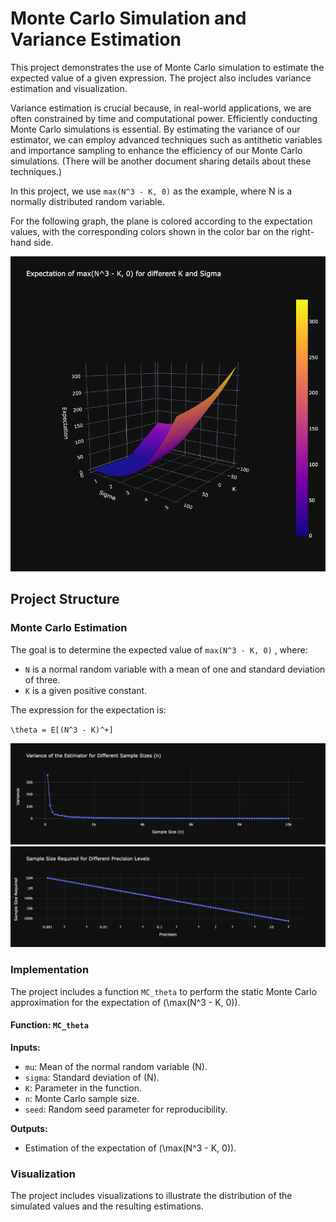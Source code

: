 
# Monte Carlo Simulation and Variance Estimation

This project demonstrates the use of Monte Carlo simulation to estimate the expected value of a given expression. The project also includes variance estimation and visualization.

Variance estimation is crucial because, in real-world applications, we are often constrained by time and computational power. Efficiently conducting Monte Carlo simulations is essential. By estimating the variance of our estimator, we can employ advanced techniques such as antithetic variables and importance sampling to enhance the efficiency of our Monte Carlo simulations. (There will be another document sharing details about these techniques.)

In this project, we use `max(N^3 - K, 0)` as the example, where N is a normally distributed random variable.

For the following graph, the plane is colored according to the expectation values, with the corresponding colors shown in the color bar on the right-hand side.

![Expectation of max(N^3 - K, 0) for different K and Sigma](graph/expectation_different_K_and_sigma.png)

## Project Structure

### Monte Carlo Estimation
The goal is to determine the expected value of `max(N^3 - K, 0)` , where:
- `N` is a normal random variable with a mean of one and standard deviation of three.
- `K` is a given positive constant.

The expression for the expectation is:

`\theta = E[(N^3 - K)^+]`

![Expectation of max(N^3 - K, 0) for different K and Sigma](graph/variance_different_sample_sizes.png)
![Expectation of max(N^3 - K, 0) for different K and Sigma](graph/sample_size_given_precision_level.png)


### Implementation
The project includes a function `MC_theta` to perform the static Monte Carlo approximation for the expectation of \(\max(N^3 - K, 0)\).

#### Function: `MC_theta`
**Inputs:**
- `mu`: Mean of the normal random variable \(N\).
- `sigma`: Standard deviation of \(N\).
- `K`: Parameter in the function.
- `n`: Monte Carlo sample size.
- `seed`: Random seed parameter for reproducibility.

**Outputs:**
- Estimation of the expectation of \(\max(N^3 - K, 0)\).

### Visualization
The project includes visualizations to illustrate the distribution of the simulated values and the resulting estimations.
